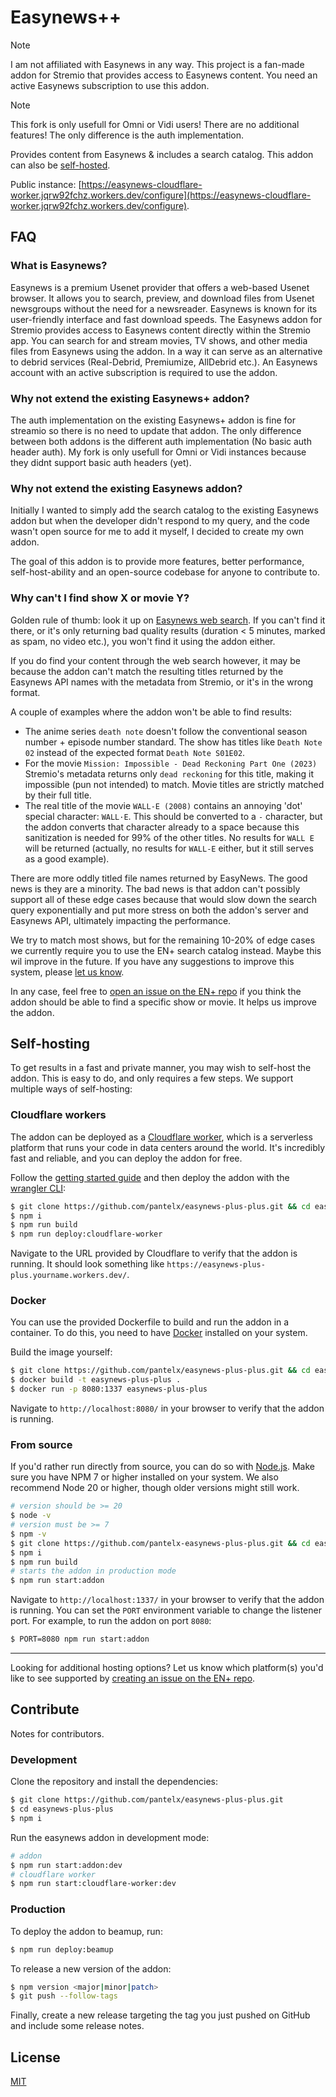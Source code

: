 # Easynews++

> [!NOTE]  
> I am not affiliated with Easynews in any way. This project is a fan-made addon for Stremio that provides access to Easynews content. You need an active Easynews subscription to use this addon.

> [!NOTE]  
> This fork is only usefull for Omni or Vidi users! There are no additional features! The only difference is the auth implementation.

Provides content from Easynews & includes a search catalog. This addon can also be [self-hosted](#self-hosting).

Public instance: [https://easynews-cloudflare-worker.jqrw92fchz.workers.dev/configure](https://easynews-cloudflare-worker.jqrw92fchz.workers.dev/configure).

## FAQ

### What is Easynews?

Easynews is a premium Usenet provider that offers a web-based Usenet browser. It allows you to search, preview, and download files from Usenet newsgroups without the need for a newsreader. Easynews is known for its user-friendly interface and fast download speeds. The Easynews addon for Stremio provides access to Easynews content directly within the Stremio app. You can search for and stream movies, TV shows, and other media files from Easynews using the addon. In a way it can serve as an alternative to debrid services (Real-Debrid, Premiumize, AllDebrid etc.). An Easynews account with an active subscription is required to use the addon.

### Why not extend the existing Easynews+ addon?

The auth implementation on the existing Easynews+ addon is fine for streamio so there is no need to update that addon.
The only difference between both addons is the different auth implementation (No basic auth header auth). My fork is only usefull for Omni or Vidi instances because they didnt support basic auth headers (yet).

### Why not extend the existing Easynews addon?

Initially I wanted to simply add the search catalog to the existing Easynews addon but when the developer didn't respond to my query, and the code wasn't open source for me to add it myself, I decided to create my own addon.

The goal of this addon is to provide more features, better performance, self-host-ability and an open-source codebase for anyone to contribute to.

### Why can't I find show X or movie Y?

Golden rule of thumb: look it up on [Easynews web search](https://members.easynews.com/). If you can't find it there, or it's only returning bad quality results (duration < 5 minutes, marked as spam, no video etc.), you won't find it using the addon either.

If you do find your content through the web search however, it may be because the addon can't match the resulting titles returned by the Easynews API names with the metadata from Stremio, or it's in the wrong format.

A couple of examples where the addon won't be able to find results:

- The anime series `death note` doesn't follow the conventional season number + episode number standard. The show has titles like `Death Note 02` instead of the expected format `Death Note S01E02`.
- For the movie `Mission: Impossible - Dead Reckoning Part One (2023)` Stremio's metadata returns only `dead reckoning` for this title, making it impossible (pun not intended) to match. Movie titles are strictly matched by their full title.
- The real title of the movie `WALL-E (2008)` contains an annoying 'dot' special character: `WALL·E`. This should be converted to a `-` character, but the addon converts that character already to a space because this sanitization is needed for 99% of the other titles. No results for `WALL E` will be returned (actually, no results for `WALL-E` either, but it still serves as a good example).

There are more oddly titled file names returned by EasyNews. The good news is they are a minority. The bad news is that addon can't possibly support all of these edge cases because that would slow down the search query exponentially and put more stress on both the addon's server and Easynews API, ultimately impacting the performance.

We try to match most shows, but for the remaining 10-20% of edge cases we currently require you to use the EN+ search catalog instead. Maybe this wil improve in the future. If you have any suggestions to improve this system, please [let us know](https://github.com/sleeyax/stremio-easynews-addon/discussions).

In any case, feel free to [open an issue on the EN+ repo](https://github.com/sleeyax/stremio-easynews-addon/issues/new?labels=missing+content&title=Missing+content+for+%27TITLE+SEASON+EPISODE+%27) if you think the addon should be able to find a specific show or movie. It helps us improve the addon.

## Self-hosting

To get results in a fast and private manner, you may wish to self-host the addon. This is easy to do, and only requires a few steps. We support multiple ways of self-hosting:

### Cloudflare workers

The addon can be deployed as a [Cloudflare worker](https://workers.cloudflare.com/), which is a serverless platform that runs your code in data centers around the world. It's incredibly fast and reliable, and you can deploy the addon for free.

Follow the [getting started guide](https://developers.cloudflare.com/workers/get-started/guide/) and then deploy the addon with the [wrangler CLI](https://developers.cloudflare.com/workers/wrangler/install-and-update/):

```bash
$ git clone https://github.com/pantelx/easynews-plus-plus.git && cd easynews-plus-plus
$ npm i
$ npm run build
$ npm run deploy:cloudflare-worker
```

Navigate to the URL provided by Cloudflare to verify that the addon is running. It should look something like `https://easynews-plus-plus.yourname.workers.dev/`.

### Docker

You can use the provided Dockerfile to build and run the addon in a container. To do this, you need to have [Docker](https://docs.docker.com/get-docker/) installed on your system.

Build the image yourself:

```bash
$ git clone https://github.com/pantelx/easynews-plus-plus.git && cd easynews-plus-plus
$ docker build -t easynews-plus-plus .
$ docker run -p 8080:1337 easynews-plus-plus
```

Navigate to `http://localhost:8080/` in your browser to verify that the addon is running.

### From source

If you'd rather run directly from source, you can do so with [Node.js](https://nodejs.org/en/download/prebuilt-installer/current). Make sure you have NPM 7 or higher installed on your system. We also recommend Node 20 or higher, though older versions might still work.

```bash
# version should be >= 20
$ node -v
# version must be >= 7
$ npm -v
$ git clone https://github.com/pantelx-easynews-plus-plus.git && cd easynews-plus-plus
$ npm i
$ npm run build
# starts the addon in production mode
$ npm run start:addon
```

Navigate to `http://localhost:1337/` in your browser to verify that the addon is running. You can set the `PORT` environment variable to change the listener port. For example, to run the addon on port `8080`:

```bash
$ PORT=8080 npm run start:addon
```

---

Looking for additional hosting options? Let us know which platform(s) you'd like to see supported by [creating an issue on the EN+ repo](https://github.com/sleeyax/stremio-easynews-addon/issues/new).

## Contribute

Notes for contributors.

### Development

Clone the repository and install the dependencies:

```bash
$ git clone https://github.com/pantelx/easynews-plus-plus.git
$ cd easynews-plus-plus
$ npm i
```

Run the easynews addon in development mode:

```bash
# addon
$ npm run start:addon:dev
# cloudflare worker
$ npm run start:cloudflare-worker:dev
```

### Production

To deploy the addon to beamup, run:

```bash
$ npm run deploy:beamup
```

To release a new version of the addon:

```bash
$ npm version <major|minor|patch>
$ git push --follow-tags
```

Finally, create a new release targeting the tag you just pushed on GitHub and include some release notes.

## License

[MIT](./LICENSE)
